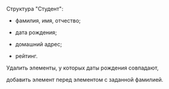 Структура "Студент":
- фамилия, имя, отчество;

- дата рождения;

- домашний адрес;

- рейтинг.

Удалить элементы, у которых даты рождения совпадают,

добавить элемент перед элементом с заданной фамилией.
